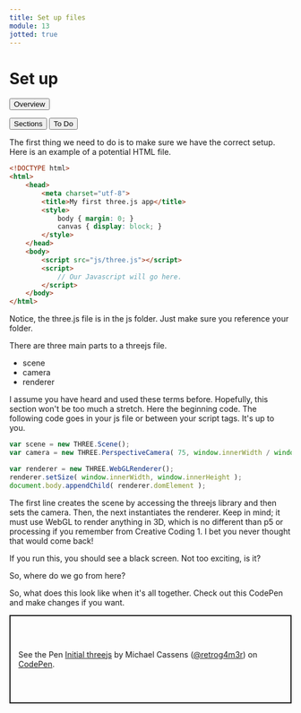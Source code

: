 ```yaml
---
title: Set up files
module: 13
jotted: true
---
```


# Set up

<div class="tab">
  <button class="tablinks active" onclick="openTab(event, 'Overview')">Overview</button>

  <button class="tablinks" onclick="openTab(event, 'Sections')">Sections</button>
  <button class="tablinks" onclick="openTab(event, 'ToDo')">To Do</button>
  
</div>
<div id="Overview" class="tabcontent" style="display:block">
<div class="tabhtml" markdown="1">

The first thing we need to do is to make sure we have the correct setup.  Here is an example of a potential HTML file.

```html
<!DOCTYPE html>
<html>
    <head>
        <meta charset="utf-8">
        <title>My first three.js app</title>
        <style>
            body { margin: 0; }
            canvas { display: block; }
        </style>
    </head>
    <body>
        <script src="js/three.js"></script>
        <script>
            // Our Javascript will go here.
        </script>
    </body>
</html>
```

Notice, the three.js file is in the js folder.  Just make sure you reference your folder.

</div>
</div>
<div id="Sections" class="tabcontent">
<div class="tabhtml" markdown="1">

There are three main parts to a threejs file. 

* scene
* camera
* renderer

I assume you have heard and used these terms before. Hopefully, this section won't be too much a stretch.  Here the beginning code.  The following code goes in your js file or between your script tags.  It's up to you.

```js
var scene = new THREE.Scene();
var camera = new THREE.PerspectiveCamera( 75, window.innerWidth / window.innerHeight, 0.1, 1000 );

var renderer = new THREE.WebGLRenderer();
renderer.setSize( window.innerWidth, window.innerHeight );
document.body.appendChild( renderer.domElement );
```

The first line creates the scene by accessing the threejs library and then sets the camera. Then, the next instantiates the renderer.  Keep in mind; it must use WebGL to render anything in 3D, which is no different than p5 or processing if you remember from Creative Coding 1.  I bet you never thought that would come back!

If you run this, you should see a black screen. Not too exciting, is it?  

So, where do we go from here?
</div>
</div>
<div id="ToDo" class="tabcontent">
<div class="tabhtml" markdown="1">
So, what does this look like when it's all together.  Check out this CodePen and make changes if you want.

<p class="codepen" data-height="358" data-theme-id="light" data-default-tab="js,result" data-user="retrog4m3r" data-slug-hash="vYggmZm" style="height: 158px; box-sizing: border-box; display: flex; align-items: center; justify-content: center; border: 2px solid; margin: 1em 0; padding: 1em;" data-pen-title="Initial threejs">
  <span>See the Pen <a href="https://codepen.io/retrog4m3r/pen/vYggmZm">
  Initial threejs</a> by Michael Cassens (<a href="https://codepen.io/retrog4m3r">@retrog4m3r</a>)
  on <a href="https://codepen.io">CodePen</a>.</span>
</p>
<script async src="https://cpwebassets.codepen.io/assets/embed/ei.js"></script>

</div>
</div>